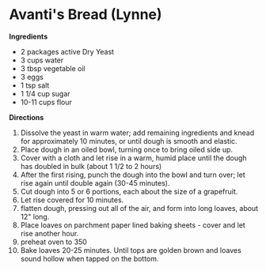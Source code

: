 # Avanti's Bread		(Lynne)

**Ingredients**
*	2 packages active Dry Yeast
*	3 cups water
*	3 tbsp vegetable oil
*	3 eggs
*	1 tsp salt
*	1 1/4 cup sugar
*	10-11 cups flour

**Directions**
1. Dissolve the yeast in warm water; add remaining ingredients and knead for approximately 10 minutes, or until dough is smooth and elastic.
1. Place dough in an oiled bowl, turning once to bring oiled side up.
1. Cover with a cloth and let rise in a warm, humid place until the dough has doubled in bulk (about 1 1/2 to 2 hours)
1. After the first rising, punch the dough into the bowl and turn over; let rise again until double again  (30-45 minutes).
1. Cut dough into 5 or 6 portions, each about the size of a grapefruit.
1. Let rise covered for 10 minutes.
1. flatten dough, pressing out all of the air, and form into long loaves, about 12" long.
1. Place loaves on parchment paper lined baking sheets - cover and let rise another hour.
1. preheat oven to 350
1. Bake loaves 20-25 minutes. Until tops are golden brown and loaves sound hollow when tapped on the bottom.
